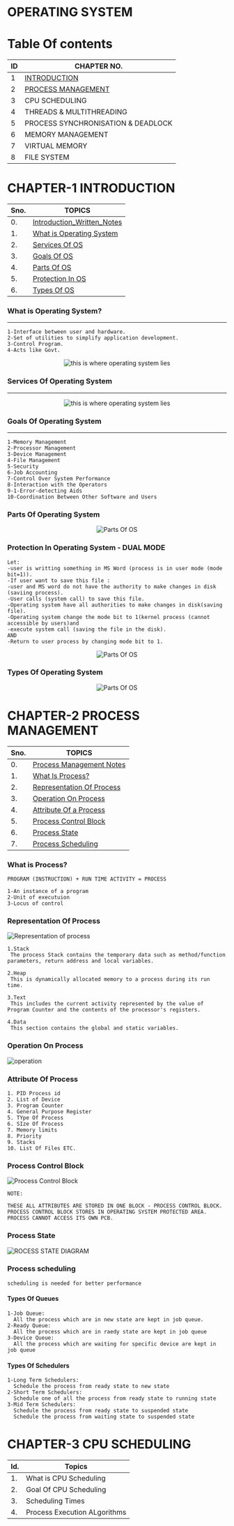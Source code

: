 
# OPERATING SYSTEM

# Table Of contents
| ID  | CHAPTER NO.                        |
| --- | ---------------------------------- |
| 1   | [INTRODUCTION](https://github.com/hacker-404-error/Operating_System#chapter-1-introduction)                       |
| 2   | [PROCESS MANAGEMENT](https://github.com/hacker-404-error/Operating_System#chapter-2-process-management)                 |
| 3   | CPU SCHEDULING                     |
| 4   | THREADS & MULTITHREADING           |
| 5   | PROCESS SYNCHRONISATION & DEADLOCK |
| 6   | MEMORY MANAGEMENT                  |
| 7   | VIRTUAL MEMORY                     |
| 8   | FILE SYSTEM                        |

# CHAPTER-1 INTRODUCTION
| Sno. | TOPICS                   |
| ---- | ------------------------ |
|0.    |[Introduction_Written_Notes](https://github.com/hacker-404-error/Operating_System/blob/main/Notes/1-INTRODUCTION.pdf)|
| 1.   | [What is Operating System ](https://github.com/hacker-404-error/Operating_System#what-is-operating-system)|
| 2.   | [Services Of OS           ](https://github.com/hacker-404-error/Operating_System#services-of-operating-system)|
| 3.   | [Goals Of OS              ](https://github.com/hacker-404-error/Operating_System#goals-of-operating-system)|
| 4.   | [Parts Of OS              ](https://github.com/hacker-404-error/Operating_System#parts-of-operating-system)|
| 5.   | [Protection In OS         ](https://github.com/hacker-404-error/Operating_System#protrction-in-os---dual-mode)|
| 6.   | [Types Of OS              ](https://github.com/hacker-404-error/Operating_System/blob/main/README.md#types-of-operating-system)|

### What is Operating System?
-----------------------------
```
1-Interface between user and hardware.
2-Set of utilities to simplify application development.
3-Control Program.
4-Acts like Govt.
```
<!-- ![os layout](https://github.com/hacker-404-error/Operating_System/blob/main/images/os%20layout.jpg) -->
<p align="center">
<img src="https://github.com/hacker-404-error/Operating_System/blob/main/images/os%20layout.jpg" alt="this is where operating system lies">
</p>

### Services Of Operating System
--------------------------------
<p align="center">
<img src="https://github.com/hacker-404-error/Operating_System/blob/main/images/Services-of-Operating-System.jpg" alt="this is where operating system lies">
</p>

### Goals Of Operating System
------------------
```
1-Memory Management
2-Processor Management 
3-Device Management 
4-File Management 
5-Security 
6-Job Accounting 
7-Control Over System Performance 
8-Interaction with the Operators 
9-1-Error-detecting Aids 
10-Coordination Between Other Software and Users 
```
### Parts Of Operating System
<p align="center">
<img align="center" src="https://github.com/hacker-404-error/Operating_System/blob/main/images/parts%20of%20os.jpg" alt="Parts Of OS">
</p>

### Protection In Operating System - DUAL MODE
```
Let: 
-user is writting something in MS Word (process is in user mode (mode bit=1)).
-If user want to save this file : 
-user and MS word do not have the authority to make changes in disk (saviing process).
-User calls (system call) to save this file.
-Operating system have all authorities to make changes in disk(saving file).
-Operating system change the mode bit to 1(kernel process (cannot accessible by users)and 
-execute system call (saving the file in the disk).
AND 
-Return to user process by changing mode bit to 1.

```
<p align="center">
<img align="center" src="https://github.com/hacker-404-error/Operating_System/blob/main/images/Protection%20_In_OS_DualMode.png" alt="Parts Of OS">
</p>

### Types Of Operating System
<p align="center">
<img align="center" src="https://github.com/hacker-404-error/Operating_System/blob/main/images/Types%20Of%20Operating%20System.png" alt="Parts Of OS">
</p>

# CHAPTER-2 PROCESS MANAGEMENT 
| Sno. | TOPICS                        |
| ---- | ----------------------------- |
| 0.   | [Process Management Notes](https://github.com/hacker-404-error/Operating_System/blob/main/Notes/2-PROCESS%20MANAGEMENT.pdf)  |
| 1.   | [What Is Process?         ](https://github.com/hacker-404-error/Operating_System#what-is-process) |
| 2.   | [Representation Of Process](https://github.com/hacker-404-error/Operating_System#representation-of-process) |
| 3.   | [Operation On Process     ](https://github.com/hacker-404-error/Operating_System#operation-on-process) |
| 4.   | [Attribute Of a Process   ](https://github.com/hacker-404-error/Operating_System#attribute-of-process) |
| 5.   | [Process Control Block    ](https://github.com/hacker-404-error/Operating_System#process-control-block) |
| 6.   | [Process State            ](https://github.com/hacker-404-error/Operating_System#process-state) |
| 7.   | [Process Scheduling       ](https://github.com/hacker-404-error/Operating_System#process-scheduling) |


### What is Process?
```
PROGRAM (INSTRUCTION) + RUN TIME ACTIVITY = PROCESS

1-An instance of a program
2-Unit of executuion
3-Locus of control
```

### Representation Of Process
![Representation of process](https://github.com/hacker-404-error/Operating_System/blob/main/images/representation%20of%20process.jpg)
```
1.Stack
 The process Stack contains the temporary data such as method/function parameters, return address and local variables.
	
2.Heap
 This is dynamically allocated memory to a process during its run time.
	
3.Text
 This includes the current activity represented by the value of Program Counter and the contents of the processor's registers.
	
4.Data
 This section contains the global and static variables.
```
 
### Operation On Process
![operation](https://github.com/hacker-404-error/Operating_System/blob/main/images/Operation%20on%20process.png)


### Attribute Of Process
```
1. PID Process id
2. List of Device
3. Program Counter
4. General Purpose Register
5. TYpe Of Process 
6. SIze Of Process
7. Memory limits
8. Priority
9. Stacks
10. List Of Files ETC.
```
### Process Control Block
![Process Control Block](https://github.com/hacker-404-error/Operating_System/blob/main/images/Process%20control%20block.jpg)
```
NOTE:

THESE ALL ATTRIBUTES ARE STORED IN ONE BLOCK - PROCESS CONTROL BLOCK.
PROCESS CONTROL BLOCK STORES IN OPERATING SYSTEM PROTECTED AREA.
PROCESS CANNOT ACCESS ITS OWN PCB.
```

### Process State
![ROCESS STATE DIAGRAM](https://github.com/hacker-404-error/Operating_System/blob/main/images/Process-State-Diagram.png)

### Process scheduling
```
scheduling is needed for better performance
```
#### Types Of Queues
```
1-Job Queue:
  All the process which are in new state are kept in job queue.
2-Ready Queue:
  All the process which are in raedy state are kept in job queue
3-Device Queue:
  All the process which are waiting for specific device are kept in job queue
```
#### Types Of Schedulers
```
1-Long Term Schedulers:
  Schedule the process from ready state to new state
2-Short Term Schedulers:
  Schedule one of all the process from ready state to running state
3-Mid Term Schedulers:
  Schedule the process from ready state to suspended state
  Schedule the process from waiting state to suspended state 
```

# CHAPTER-3 CPU SCHEDULING
| Id. | Topics                       |
| --- | ---------------------------- |
| 1.  | What is CPU Scheduling       |
| 2.  | Goal Of CPU Scheduling       |
| 3.  | Scheduling Times             |
| 4.  | Process Execution ALgorithms |


